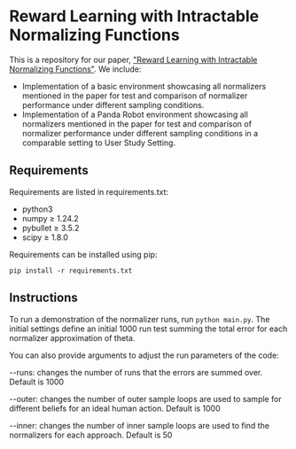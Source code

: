 # Reward Learning with Intractable Normalizing Functions
This is a repository for our paper, ["Reward Learning with Intractable Normalizing Functions"](https://collab.me.vt.edu/pdfs/josh_ral23.pdf). We include:
- Implementation of a basic environment showcasing all normalizers mentioned in the paper for test and comparison of normalizer performance under different sampling conditions.
- Implementation of a Panda Robot environment showcasing all normalizers mentioned in the paper for test and comparison of normalizer performance under different sampling conditions 
  in a comparable setting to User Study Setting.
  

## Requirements
Requirements are listed in requirements.txt:
- python3
- numpy $\ge$ 1.24.2
- pybullet $\ge$ 3.5.2
- scipy $\ge$ 1.8.0

Requirements can be installed using pip:

    pip install -r requirements.txt
## Instructions
To run a demonstration of the normalizer runs, run `python main.py`. The initial settings define an initial 1000 run test summing the total error for each normalizer approximation of theta.

You can also provide arguments to adjust the run parameters of the code:

--runs: changes the number of runs that the errors are summed over. Default is 1000

--outer: changes the number of outer sample loops are used to sample for different beliefs for an ideal human action. Default is 1000

--inner: changes the number of inner sample loops are used to find the normalizers for each approach. Default is 50
